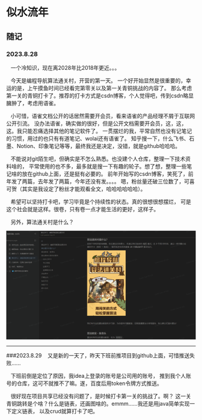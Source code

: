 # 似水流年
## 随记
### 2023.8.28
&nbsp;&nbsp;&nbsp;一个冷知识，现在离2028年比2018年更近。。。
<br>

&nbsp;&nbsp;&nbsp;今天是编程导航算法通关村，开营的第一天。
一个好开始显然是很重要的，幸运的是，上午摸鱼时间已经看完第零关以及第一关青铜挑战的内容了。
那么考虑第一关的青铜打卡了。推荐的打卡方式是csdn博客，个人觉得吧，传到csdn略显臃肿了，考虑用语雀。
<br>

&nbsp;&nbsp;&nbsp;小可惜，语雀文档公开的话居然需要开会员，看来语雀的产品经理不屑于互联网公开引流。
没办法语雀，确实做的很好，但是公开文档需要开会员，这，这，这。我只能忍痛选择其他的笔记软件了。
一贯摆烂的我，平常自然也没有记笔记的习惯，用过的也只有有道笔记、wolai还有语雀了。
知乎搜一下，什么飞书、石墨、Notion、印象笔记等等，最终我还是决定，没错，就是github哈哈哈。

&nbsp;&nbsp;&nbsp;不能说对git陌生吧，但确实是不怎么熟悉。也没建个人仓库，整理一下技术资料啥的，
平常使用的也不多，最多就是搜一下有趣的轮子。想了想，整理一些笔记啥的放在github上面，还是挺有必要的。
前年开始写的csdn博客，笑死了，前年发了两篇，去年发了两篇，今年还没有发。。。。
嗯，粉丝量还破三位数了，可喜可贺（其实是我设定了粉丝才能观看全文，哈哈哈哈哈哈）。

&nbsp;&nbsp;&nbsp;希望可以坚持打卡吧，学习毕竟是个持续性的状态。真的很想很想摆烂，
可是这个社会就是这样。很卷，只有卷一点才能生活的更好，这样子。

&nbsp;&nbsp;&nbsp;另外，算法通关村是什么？

![img_1.png](img_1.png)

***
###2023.8.29
&nbsp;&nbsp;&nbsp;又是新的一天了，昨天下班前推项目到github上面，可惜推送失败......
<br>

&nbsp;&nbsp;&nbsp;下班前倒是定位了原因，我idea上登录的账号是公司用的账号，
推到我个人账号的仓库，这可不就推不了嘛。遂，百度后用token令牌方式推送。

&nbsp;&nbsp;&nbsp;很好现在项目共享已经没有问题了，是时候打卡第一关的挑战了。啊？
这一关青铜跳转是个啥？什么是链表，还画图啥的。emmm......我还是用java简单实现一下定义链表，
以及crud就算打卡了吧。